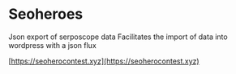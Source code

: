# Seoheroes


Json export of serposcope data
Facilitates the import of data into wordpress with a json flux 

[https://seoherocontest.xyz](https://seoherocontest.xyz)
